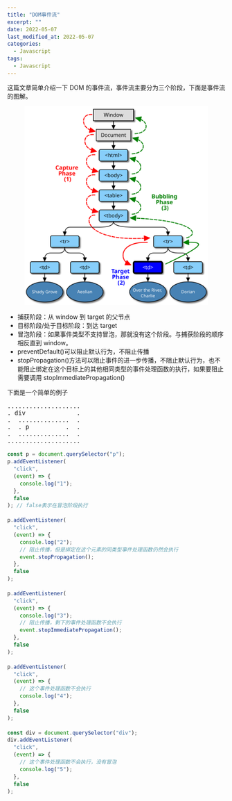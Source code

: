 ```yaml
---
title: "DOM事件流"
excerpt: ""
date: 2022-05-07
last_modified_at: 2022-05-07
categories:
  - Javascript
tags:
  - Javascript
---
```


这篇文章简单介绍一下 DOM 的事件流，事件流主要分为三个阶段，下面是事件流的图解。

<figure>
  <img src="/assets/images/eventflow.svg">
</figure>

- 捕获阶段：从 window 到 target 的父节点
- 目标阶段/处于目标阶段：到达 target
- 冒泡阶段：如果事件类型不支持冒泡，那就没有这个阶段。与捕获阶段的顺序相反直到 window。
- preventDefault()可以阻止默认行为，不阻止传播
- stopPropagation()方法可以阻止事件的进一步传播，不阻止默认行为，也不能阻止绑定在这个目标上的其他相同类型的事件处理函数的执行，如果要阻止需要调用 stopImmediatePropagation()

下面是一个简单的例子

<pre>
....................
. div              .
.  ..............  .
.  . p          .  .
.  ..............  .
....................
</pre>

```javascript
const p = document.querySelector("p");
p.addEventListener(
  "click",
  (event) => {
    console.log("1");
  },
  false
); // false表示在冒泡阶段执行

p.addEventListener(
  "click",
  (event) => {
    console.log("2");
    // 阻止传播，但是绑定在这个元素的同类型事件处理函数仍然会执行
    event.stopPropagation();
  },
  false
);

p.addEventListener(
  "click",
  (event) => {
    console.log("3");
    // 阻止传播，剩下的事件处理函数不会执行
    event.stopImmediatePropagation();
  },
  false
);

p.addEventListener(
  "click",
  (event) => {
    // 这个事件处理函数不会执行
    console.log("4");
  },
  false
);

const div = document.querySelector("div");
div.addEventListener(
  "click",
  (event) => {
    // 这个事件处理函数不会执行，没有冒泡
    console.log("5");
  },
  false
);
```
